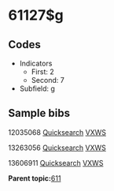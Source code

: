 # 61127$g

## Codes

-   Indicators
    -   First: 2
    -   Second: 7
-   Subfield: g

## Sample bibs

12035068 [Quicksearch](https://search.library.yale.edu/catalog/12035068) [VXWS](http://prodorbis.library.yale.edu:7014/vxws/GetHoldingsService?bibId=12035068)

13263056 [Quicksearch](https://search.library.yale.edu/catalog/13263056) [VXWS](http://prodorbis.library.yale.edu:7014/vxws/GetHoldingsService?bibId=13263056)

13606911 [Quicksearch](https://search.library.yale.edu/catalog/13606911) [VXWS](http://prodorbis.library.yale.edu:7014/vxws/GetHoldingsService?bibId=13606911)

**Parent topic:**[611](../../tags/611/611.md)

